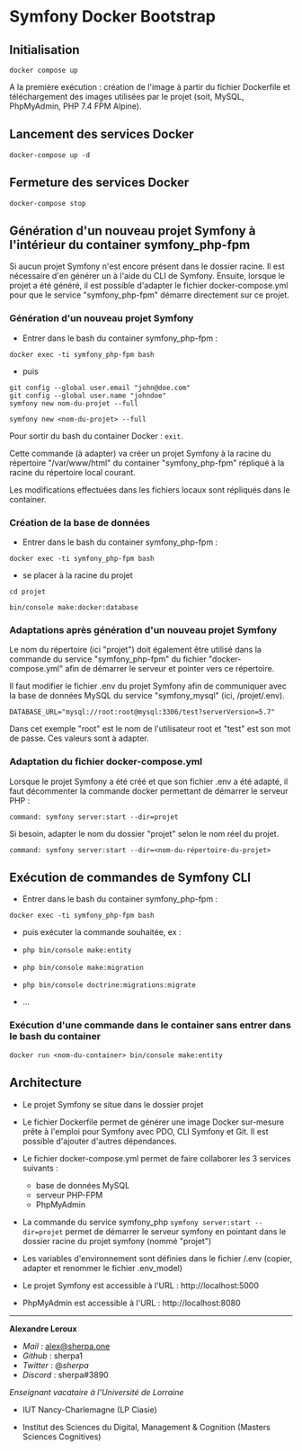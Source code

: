 # Symfony Docker Bootstrap

## Initialisation

`docker compose up`

A la première exécution : création de l'image à partir du fichier Dockerfile et téléchargement des images utilisées par le projet (soit, MySQL, PhpMyAdmin, PHP 7.4 FPM Alpine).

## Lancement des services Docker

`docker-compose up -d`

## Fermeture des services Docker

`docker-compose stop`

## Génération d'un nouveau projet Symfony à l'intérieur du container symfony_php-fpm

Si aucun projet Symfony n'est encore présent dans le dossier racine. Il est nécessaire d'en générer un à l'aide du CLI de Symfony. Ensuite, lorsque le projet a été généré, il est possible d'adapter le fichier docker-compose.yml pour que le service "symfony_php-fpm" démarre directement sur ce projet.

### Génération d'un nouveau projet Symfony

- Entrer dans le bash du container symfony_php-fpm :

`docker exec -ti symfony_php-fpm bash`

- puis

```
git config --global user.email "john@doe.com"
git config --global user.name "johndoe"
symfony new nom-du-projet --full
```

```
symfony new <nom-du-projet> --full

```

Pour sortir du bash du container Docker : `exit`.

Cette commande (à adapter) va créer un projet Symfony à la racine du répertoire "/var/www/html" du container "symfony_php-fpm" répliqué à la racine du répertoire local courant.

Les modifications effectuées dans les fichiers locaux sont répliqués dans le container.

### Création de la base de données

- Entrer dans le bash du container symfony_php-fpm :

`docker exec -ti symfony_php-fpm bash`

- se placer à la racine du projet

```
cd projet
```

```
bin/console make:docker:database
```

### Adaptations après génération d'un nouveau projet Symfony

Le nom du répertoire (ici "projet") doit également être utilisé dans la commande du service "symfony_php-fpm" du fichier "docker-compose.yml" afin de démarrer le serveur et pointer vers ce répertoire.

Il faut modifier le fichier .env du projet Symfony afin de communiquer avec la base de données MySQL du service "symfony_mysql" (ici, /projet/.env).

```
DATABASE_URL="mysql://root:root@mysql:3306/test?serverVersion=5.7"
```

Dans cet exemple "root" est le nom de l'utilisateur root et "test" est son mot de passe. Ces valeurs sont à adapter.

### Adaptation du fichier docker-compose.yml

Lorsque le projet Symfony a été créé et que son fichier .env a été adapté, il faut décommenter la commande docker permettant de démarrer le serveur PHP :

```
command: symfony server:start --dir=projet
```

Si besoin, adapter le nom du dossier "projet" selon le nom réel du projet.

```
command: symfony server:start --dir=<nom-du-répertoire-du-projet>
```

## Exécution de commandes de Symfony CLI

- Entrer dans le bash du container symfony_php-fpm :

`docker exec -ti symfony_php-fpm bash`

- puis exécuter la commande souhaitée, ex :

- `php bin/console make:entity`
- `php bin/console make:migration`
- `php bin/console doctrine:migrations:migrate`
- ...

### Exécution d'une commande dans le container sans entrer dans le bash du container

`docker run <nom-du-container> bin/console make:entity`

## Architecture

- Le projet Symfony se situe dans le dossier projet

- Le fichier Dockerfile permet de générer une image Docker sur-mesure prête à l'emploi pour Symfony avec PDO, CLI Symfony et Git. Il est possible d'ajouter d'autres dépendances.

- Le fichier docker-compose.yml permet de faire collaborer les 3 services suivants :

  - base de données MySQL
  - serveur PHP-FPM
  - PhpMyAdmin

- La commande du service symfony_php `symfony server:start --dir=projet` permet de démarrer le serveur symfony en pointant dans le dossier racine du projet symfony (nommé "projet")

- Les variables d'environnement sont définies dans le fichier /.env (copier, adapter et renommer le fichier .env_model)

- Le projet Symfony est accessible à l'URL : http://localhost:5000

- PhpMyAdmin est accessible à l'URL : http://localhost:8080

---

**Alexandre Leroux**

- _Mail_ : alex@sherpa.one
- _Github_ : sherpa1
- _Twitter_ : @_sherpa_
- _Discord_ : sherpa#3890

_Enseignant vacataire à l'Université de Lorraine_

- IUT Nancy-Charlemagne (LP Ciasie)

- Institut des Sciences du Digital, Management & Cognition (Masters Sciences Cognitives)

